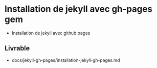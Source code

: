 # Installation de jekyll avec gh-pages gem

- Installation de jekyll avec github pages

## Livrable 

- docs/jekyll-gh-pages/installation-jekyll-gh-pages.md